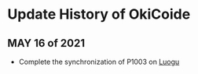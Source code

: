 # Update History of **OkiCoide**
## MAY 16 of 2021
+ Complete the synchronization of P1003 on [Luogu](https://www.luogu.com.cn)
